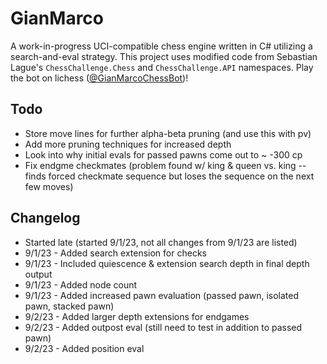 # GianMarco

A work-in-progress UCI-compatible chess engine written in C# utilizing a search-and-eval strategy. This project uses modified code from Sebastian Lague's `ChessChallenge.Chess` and `ChessChallenge.API` namespaces. Play the bot on lichess ([@GianMarcoChessBot](https://lichess.org/@/GianMarcoChessBot))!

## Todo
- Store move lines for further alpha-beta pruning (and use this with pv)
- Add more pruning techniques for increased depth
- Look into why initial evals for passed pawns come out to ~ -300 cp
- Fix endgme checkmates (problem found w/ king & queen vs. king -- finds forced checkmate sequence but loses the sequence on the next few moves)

## Changelog
- Started late (started 9/1/23, not all changes from 9/1/23 are listed)
- 9/1/23 - Added search extension for checks
- 9/1/23 - Included quiescence & extension search depth in final depth output
- 9/1/23 - Added node count
- 9/1/23 - Added increased pawn evaluation (passed pawn, isolated pawn, stacked pawn)
- 9/2/23 - Added larger depth extensions for endgames
- 9/2/23 - Added outpost eval (still need to test in addition to passed pawn)
- 9/2/23 - Added position eval
